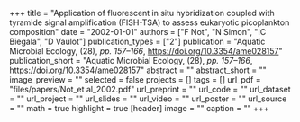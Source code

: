 +++
title = "Application of fluorescent in situ hybridization coupled with tyramide signal amplification (FISH-TSA) to assess eukaryotic picoplankton composition"
date = "2002-01-01"
authors = ["F Not", "N Simon", "IC Biegala", "D Vaulot"]
publication_types = ["2"]
publication = "Aquatic Microbial Ecology, (28), _pp. 157–166_, https://doi.org/10.3354/ame028157"
publication_short = "Aquatic Microbial Ecology, (28), _pp. 157–166_, https://doi.org/10.3354/ame028157"
abstract = ""
abstract_short = ""
image_preview = ""
selected = false
projects = []
tags = []
url_pdf = "files/papers/Not_et al_2002.pdf"
url_preprint = ""
url_code = ""
url_dataset = ""
url_project = ""
url_slides = ""
url_video = ""
url_poster = ""
url_source = ""
math = true
highlight = true
[header]
image = ""
caption = ""
+++
